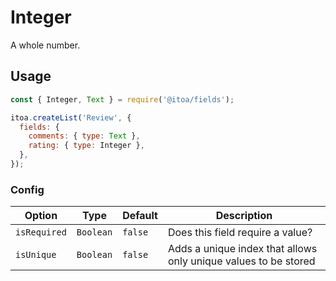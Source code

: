 <!--[meta]
section: api
subSection: field-types
title: Integer
[meta]-->

# Integer

A whole number.

## Usage

```js
const { Integer, Text } = require('@itoa/fields');

itoa.createList('Review', {
  fields: {
    comments: { type: Text },
    rating: { type: Integer },
  },
});
```

### Config

| Option       | Type      | Default | Description                                                     |
| ------------ | --------- | ------- | --------------------------------------------------------------- |
| `isRequired` | `Boolean` | `false` | Does this field require a value?                                |
| `isUnique`   | `Boolean` | `false` | Adds a unique index that allows only unique values to be stored |
